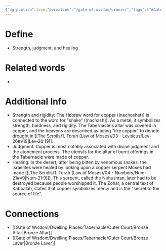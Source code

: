 ```yaml
---
{"dg-publish":true,"permalink":"/gate-of-wisdom/bronze/","tags":["#GateWisdom","#B"]}
---
```


# Define
- Strength, judgment, and healing

# Related words
- 

# Additional Info
- Strength and rigidity: The Hebrew word for copper (\(nechoshet\)) is connected to the word for "snake" (\(nachash\)). As a metal, it symbolizes strength, hardness, and rigidity. The Tabernacle's altar was covered in copper, and the heavens are described as being "like copper" to denote drought in [[The Scrolls/1. Torah (Law of Moses)/03 - Leviticus/Lev-26#v19\|Lev-26:19]].
- Judgment: Copper is most notably associated with divine judgment and the atonement process. The utensils for the altar of burnt offerings in the Tabernacle were made of copper.
- Healing: In the desert, after being bitten by venomous snakes, the Israelites were healed by looking upon a copper serpent Moses had made ([[The Scrolls/1. Torah (Law of Moses)/04 - Numbers/Num-21#v9\|Num-21:9]]). This serpent, called the Nehushtan, later had to be destroyed because people worshipped it. The Zohar, a central text of Kabbalah, states that copper symbolizes mercy and is the "secret to the source of life".


# Connections
- [[Gate of Wisdom/Dwelling Places/Tabernacle/Outer Court/Bronze Altar\|Bronze Altar]]
- [[Gate of Wisdom/Dwelling Places/Tabernacle/Outer Court/Bronze Laver\|Bronze Laver]]

